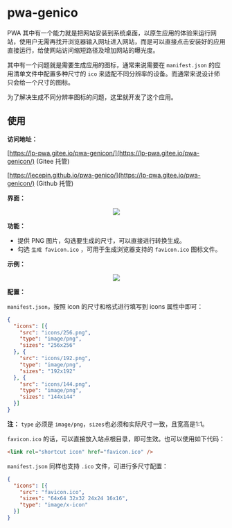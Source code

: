 # pwa-genico

PWA 其中有一个能力就是把网站安装到系统桌面，以原生应用的体验来运行网站，使用户无需再找开浏览器输入网址进入网站，而是可以直接点击安装好的应用直接运行，给使网站访问缩短路径及增加网站的曝光度。

其中有一个问题就是需要生成应用的图标，通常来说需要在 `manifest.json` 的应用清单文件中配置多种尺寸的 `ico` 来适配不同分辨率的设备。而通常来说设计师只会给一个尺寸的图标。

为了解决生成不同分辨率图标的问题，这里就开发了这个应用。

## 使用
**访问地址：**

[https://lp-pwa.gitee.io/pwa-genicon/](https://lp-pwa.gitee.io/pwa-genicon/) (Gitee 托管)

[https://lecepin.github.io/pwa-genico/](https://lp-pwa.gitee.io/pwa-genicon/) (Github 托管)

**界面：**

<center><img src="https://img-blog.csdnimg.cn/20190922183840926.png" /></center>

**功能：**

- 提供 PNG 图片，勾选要生成的尺寸，可以直接进行转换生成。
- 勾选 `生成 favicon.ico` ，可用于生成浏览器支持的 `favicon.ico` 图标文件。

**示例：**

<center><img src="https://img-blog.csdnimg.cn/20190922182932589.jpg" /></center>

**配置：**

`manifest.json`，按照 icon 的尺寸和格式进行填写到 icons 属性中即可：

```json
{
  "icons": [{
    "src": "icons/256.png",
    "type": "image/png",
    "sizes": "256x256"
  }, {
    "src": "icons/192.png",
    "type": "image/png",
    "sizes": "192x192"
  }, {
    "src": "icons/144.png",
    "type": "image/png",
    "sizes": "144x144"
  }]
}
```

**注：**  `type` 必须是 `image/png`，`sizes`也必须和实际尺寸一致，且宽高是1:1。


`favicon.ico` 的话，可以直接放入站点根目录，即可生效。也可以使用如下代码：

```html
<link rel="shortcut icon" href="favicon.ico" />
```

`manifest.json` 同样也支持 `.ico` 文件，可进行多尺寸配置：

```json
{
  "icons": [{
    "src": "favicon.ico",
    "sizes": "64x64 32x32 24x24 16x16",
    "type": "image/x-icon"
  }]
}
```
